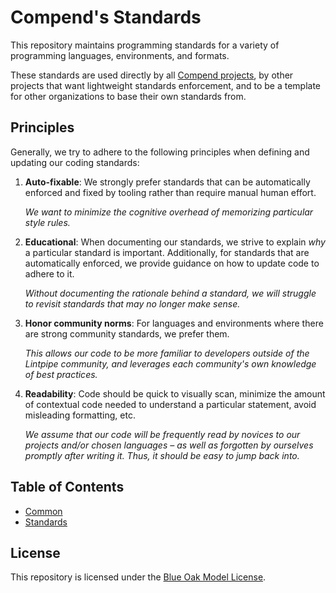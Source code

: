 # Compend's Standards

This repository maintains programming standards for a variety of programming
languages, environments, and formats.

These standards are used directly by all [Compend projects][compend-org], by
other projects that want lightweight standards enforcement, and to be a template
for other organizations to base their own standards from.

## Principles

Generally, we try to adhere to the following principles when defining and
updating our coding standards:

1. **Auto-fixable**: We strongly prefer standards that can be automatically
   enforced and fixed by tooling rather than require manual human effort.

   _We want to minimize the cognitive overhead of memorizing particular style
   rules._

2. **Educational**: When documenting our standards, we strive to explain _why_ a
   particular standard is important. Additionally, for standards that are
   automatically enforced, we provide guidance on how to update code to adhere
   to it.

   _Without documenting the rationale behind a standard, we will struggle to
   revisit standards that may no longer make sense._

3. **Honor community norms**: For languages and environments where there are
   strong community standards, we prefer them.

   _This allows our code to be more familiar to developers outside of the
   Lintpipe community, and leverages each community's own knowledge of best
   practices._

4. **Readability**: Code should be quick to visually scan, minimize the amount
   of contextual code needed to understand a particular statement, avoid
   misleading formatting, etc.

   _We assume that our code will be frequently read by novices to our projects
   and/or chosen languages – as well as forgotten by ourselves promptly after
   writing it. Thus, it should be easy to jump back into._

## Table of Contents

* [Common](./common)
* [Standards](./standards)

## License

This repository is licensed under the [Blue Oak Model License](./LICENSE.md).

[compend-org]: https://github.com/compend
